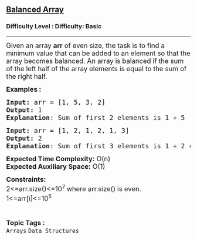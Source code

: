 <h2><a href="https://www.geeksforgeeks.org/problems/balanced-array07200720/1?page=2&sortBy=difficulty">Balanced Array</a></h2><h3>Difficulty Level : Difficulty: Basic</h3><hr><div class="problems_problem_content__Xm_eO"><p><span style="font-size: 18px;">Given an array <strong>arr</strong> of even size, the task is to find a minimum value that can be added to an element so that the array becomes balanced. An array is balanced if the sum of the left half of the array elements is equal to the sum of the right half. </span></p>
<p><span style="font-size: 18px;"><strong>Examples :</strong></span></p>
<pre><span style="font-size: 18px;"><strong>Input: </strong>arr = [1, 5, 3, 2]
<strong>Output:</strong> 1
<strong>Explanation</strong>: Sum of first 2 elements is 1 + 5  = 6, Sum of last 2 elements is 3 + 2  = 5, To make the array balanced you can add 1.</span></pre>
<pre><span style="font-size: 18px;"><strong>Input: </strong>arr = [1, 2, 1, 2, 1, 3]
<strong>Output:</strong> 2
<strong>Explanation</strong>: Sum of first 3 elements is 1 + 2 + 1 = 4, Sum of last three elements is 2 + 1 + 3 = 6, To make the array balanced you can add 2.
</span></pre>
<p><span style="font-size: 18px;"><strong>Expected Time Complexity:</strong> O(n)<br><strong>Expected Auxiliary Space:</strong>&nbsp;O(1)</span></p>
<p><span style="font-size: 18px;"><strong>Constraints:</strong><br>2&lt;=arr.size()&lt;=10<sup>7&nbsp;</sup>where arr.size() is even.<br>1&lt;=arr[i]&lt;=10<sup>5</sup></span></p></div><br><p><span style=font-size:18px><strong>Topic Tags : </strong><br><code>Arrays</code>&nbsp;<code>Data Structures</code>&nbsp;